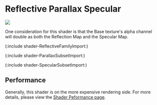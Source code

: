 Reflective Parallax Specular
============================


![](http://docwiki.hq.unity3d.com/uploads/Main/Shaders./Shader-ReflParallaxBumpSpec.png)  

One consideration for this shader is that the Base texture's alpha channel will double as both the Reflection Map and the Specular Map.

(:include shader-ReflectiveFamilyImport:)

(:include shader-ParallaxSubsetImport:)

(:include shader-SpecularSubsetImport:)

Performance
-----------


Generally, this shader is on the more expensive rendering side.  For more details, please view the [Shader Peformance page](shader-Performance.html).
